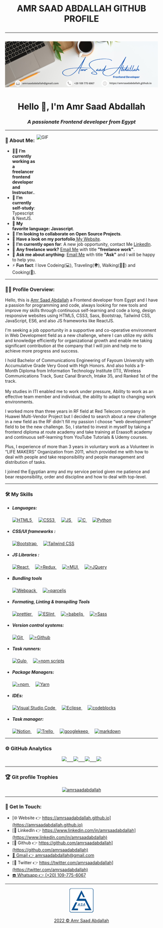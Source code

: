<h1 align="center">  AMR SAAD ABDALLAH GITHUB PROFILE </p>

---

<a href="https://amrsaadabdallah.github.io" target="_blank">
<img src="./info/ASA-Github-Banner.png" alt="amr saad github banner">
</a>


<h1 align="center">Hello 👋, I'm Amr Saad Abdallah
<h3 align="center" style="font-style:italic">A passionate Frontend developer from Egypt</h3>
</h1>


---

<img align="right" alt="GIF" width="400"  height="300" src="https://github.com/abhisheknaiidu/abhisheknaiidu/blob/master/code.gif?raw=true"  />

### 🧑 About Me:

- 👨‍💻 **I’m currently working as a freelancer frontend developer and Instructor.**.
- 🌱 **I’m currently self-study**: Typescript & NextJS.
- 💖 **My favorite language: Javascript**.
- 👯 **I’m looking to collaborate on Open Source Projects**.
- 👀 **Have a look on my portofolio**<a href="https://amrsaadabdallah.github.io"> My Website</a>.
- 🔎 **I’m currently open for**: A new job opportunity, contact Me <a href="https://www.linkedin.com/in/amrsaadabdallah">LinkedIn</a>.
- 💼 **Any freelance work?** <a href="mailto:amrsaadabdallah@gmail.com">Email Me</a> with title **"freelance work"**.
- 💬 **Ask me about anything:** <a href="mailto:amrsaadabdallah@gmail.com">Email Me</a> with title **"Ask"** and I will be happy to help you.
- ⚡ **Fun fact**: I love Codeing(💻), Traveling(🌍), Walking(🚶‍♂️) and Cooking(🍕).

---



### 👨‍💻 Profile Overview: </h3>

  Hello, this is <a href="https://amrsaadabdallah.github.io">Amr Saad Abdallah</a> a Frontend developer from Egypt and I have a passion for programming and code, always looking for new tools and improve my skills through continuous self-learning and code a long, design responsive websites using HTML5, CSS3, Sass, Bootstrap, Tailwind CSS, JavaScript, ES6, and also JS frameworks like ReactJS.

  I'm  seeking a job opportunity in a supportive and co-operative environment in Web Development field as a new challenge, where I can utilize my skills and knowledge efficiently for organizational growth and enable me taking significant contribution at the company that I will join and help me to achieve more progress and success.

  I hold Bachelor of Communications Engineering of Fayoum University with Accumulative Grade Very Good with High Honors. And also holds a 9-Month Diploma from Information Technology Institute (ITI), Wireless Communications Track, Suez Canal Branch, Intake 35, and Ranked 1st of the track.<br><br>
  My studies in ITI enabled me to work under pressure, Ability to work as an effective team member and individual, the ability to adapt to changing work environments.

  I worked more than three years in RF field at Red Telecom company in Huawei Multi-Vendor Project but I decided to search about a new challenge in a new field as the RF didn't fill my passion I choose “web development” field to be the new challenge. So, I started to invest in myself by taking a frontend diploma at route academy and take training at Eraasoft academy and continuous self-learning from YouTube Tutorials & Udemy courses.

  Plus, I experience of more than 3 years in voluntary work as a Volunteer in “LIFE MAKERS” Organization from 2011, which provided me with how to deal with people and take responsibility and people management and distribution of tasks.

  I joined the Egyptian army and my service period given me patience and bear responsibility, order and discipline and how to deal with top-level.

---


### 🛠️ My Skills

- ##### Languages:
  <p>
    <a href="https://developer.mozilla.org/en-US/docs/Web/HTML">
      <img alt="HTML5" src="https://img.shields.io/badge/HTML-e34f26?style=for-the-badge&logo=html5&logoColor=white"/>
    </a>
  &emsp;
  <a href="https://developer.mozilla.org/en-US/docs/Web/CSS">
      <img alt="CSS3" src="https://img.shields.io/badge/CSS3-2299F8?style=for-the-badge&logo=CSS3&logoColor=white"/>
    </a>
    &emsp;
  <a href="https://developer.mozilla.org/en-US/docs/Web/JavaScript">
      <img alt="JS" src="https://img.shields.io/badge/Javascript-f7df1e?style=for-the-badge&logo=Javascript&logoColor=white"/>
    </a>
      &emsp;
  <a href="https://www.tutorialspoint.com/cprogramming/index.htm">
      <img alt="C" src="https://img.shields.io/badge/Programming-5766B6?style=for-the-badge&logo=C&logoColor=white"/>
    </a>
  &emsp;
  <a href="https://www.python.org">
      <img alt="Python" src="https://img.shields.io/badge/ Python-F2A22C?style=for-the-badge&logo=python&logoColor=white"/>
    </a>
  </p>


- ##### CSS/UI frameworks :
  <p>
  <a href="https://getbootstrap.com" target="_blank" rel="noreferrer">  <img alt="Bootstrap" src="https://img.shields.io/badge/Bootstrap-533979?style=for-the-badge&logo=Bootstrap&logoColor=white"/> </a>
  &emsp;
  <a href="https://tailwindcss.com/">
      <img alt="Tailwind CSS" src="https://img.shields.io/badge/Tailwind CSS-19B5B2?style=for-the-badge&logo=tailwindcss&logoColor=white"/>
    </a>
  </p>

- ##### JS Libraries :
  <p>
  <a href="https://reactjs.org/" target="_blank" rel="noreferrer">  <img alt="React" src="https://img.shields.io/badge/React-00d8ff?style=for-the-badge&logo=React&logoColor=white"/> </a>
  &emsp;
  <a href="https://redux.js.org">
      <img alt="=Redux" src="https://img.shields.io/badge/Redux-764ABC?style=for-the-badge&logo=Redux&logoColor=white"/>
    </a>
    &emsp;
    <a href="https://mui.com">
      <img alt="=MUI" src="https://img.shields.io/badge/MUI-007FFF?style=for-the-badge&logo=MUI&logoColor=white"/>
    </a>
    &emsp;
  <a href="https://jquery.com">
      <img alt="=JQuery" src="https://img.shields.io/badge/JQuery-0769AD?style=for-the-badge&logo=JQuery&logoColor=white"/>
    </a>
  </p>

- ##### Bundling tools
  <p>
  <a href="https://webpack.js.org" target="_blank" rel="noreferrer">  <img alt="Webpack" src="https://img.shields.io/badge/Webpack-1B74BA?style=for-the-badge&logo=Webpack&logoColor=white"/> </a>
  &emsp;
  <a href="https://parceljs.org/">
      <img alt="=parceljs" src="https://img.shields.io/badge/parceljs-DCAA75?style=for-the-badge&logo=parceljs&logoColor=white"/>
    </a>
  </p>

- ##### Formating, Linting & transpiling Tools
  <p>
  <a href="https://prettier.io/" target="_blank" rel="noreferrer">  <img alt="prettier" src="https://img.shields.io/badge/prettier-56B3B4?style=for-the-badge&logo=prettier&logoColor=white"/> </a>
  &emsp;
  <a href="https://eslint.org/" target="_blank" rel="noreferrer">  <img alt="ESlint" src="https://img.shields.io/badge/ESlint-472FB9?style=for-the-badge&logo=ESlint&logoColor=white"/> </a>
  &emsp;
  <a href="https://babeljs.io/">
      <img alt="=babeljs" src="https://img.shields.io/badge/babel-E2C837?style=for-the-badge&logo=babel&logoColor=white"/>
    </a>
    &emsp;
    <a href="https://sass-lang.com">
      <img alt="=Sass" src="https://img.shields.io/badge/Sass-C66394?style=for-the-badge&logo=Sass&logoColor=white"/>
    </a>
  </p>

- ##### Version control systems:
  <p>
  <a href="https://git-scm.com" target="_blank" rel="noreferrer">
  <img alt="Git" src="https://img.shields.io/badge/Git-c9510c?style=for-the-badge&logo=Git&logoColor=white"/>
  </a>
  &emsp;
  <a href="https://github.com">
      <img alt="=Github"
      src="https://img.shields.io/badge/Github-4078c0?style=for-the-badge&logo=Github&logoColor=white"/>
    </a>
  </p>

- ##### Task runners:
  <p>
  <a href="https://gulpjs.com" target="_blank" rel="noreferrer"> <img alt="Gulp" src="https://img.shields.io/badge/Gulp-CF4647?style=for-the-badge&logo=Gulp&logoColor=white"/> </a>
  &emsp;
  <a href="https://docs.npmjs.com/cli/v8/using-npm/scripts">
  <img alt="=npm scripts" src="https://img.shields.io/badge/NPM scripts-333333?style=for-the-badge&logo=NPM&logoColor=white"/>
  </a>
  </p>

- ##### Package Managers:
  <p>
  <a href="https://docs.npmjs.com">
      <img alt="=npm" src="https://img.shields.io/badge/NPM-333333?style=for-the-badge&logo=NPM&logoColor=white"/>
    </a>
  &emsp;
  <a href="https://yarnpkg.com/" target="_blank" rel="noreferrer"> <img alt="Yarn" src="https://img.shields.io/badge/Yarn-2C8EBB?style=for-the-badge&logo=Yarn&logoColor=white"/> </a>
  </p>

- ##### IDEs:
  <p>
  <a href="https://code.visualstudio.com">
      <img alt="Visual Studio Code" src="https://img.shields.io/badge/visualstudiocode-0066B8?style=for-the-badge&logo=visual studio code&logoColor=white"/>
    </a>
  &emsp;
  <a href="https://www.eclipse.org" target="_blank" rel="noreferrer">
  <img alt="Eclipse" src="https://img.shields.io/badge/Eclipse-2A2052?style=for-the-badge&logo=Eclipse&logoColor=white"/>
  </a>
  &emsp;
  <a href="https://www.codeblocks.org" target="_blank" rel="noreferrer">
  <img alt="codeblocks" src="https://img.shields.io/badge/codeblocks-F1373B?style=for-the-badge&logo=codeblocks&logoColor=white"/>
  </a>
  </p>

- ##### Task manager:
  <p>
  <a href="https://code.visualstudio.com">
      <img alt="Notion" src="https://img.shields.io/badge/Notion-000000?style=for-the-badge&logo=Notion&logoColor=white"/>
    </a>
  &emsp;
  <a href="https://trello.com/" target="_blank" rel="noreferrer">
  <img alt="Trello" src="https://img.shields.io/badge/Trello-0A5FDA?style=for-the-badge&logo=Trello&logoColor=white"/>
  </a>
  &emsp;
  <a href="https://keep.google.com/" target="_blank" rel="noreferrer">
  <img alt="googlekeep" src="https://img.shields.io/badge/googlekeep-E8AB00?style=for-the-badge&logo=googlekeep&logoColor=white"/>
  </a>
    &emsp;
  <a href="https://keep.google.com/" target="_blank" rel="noreferrer">
  <img alt="markdown" src="https://img.shields.io/badge/markdown-000?style=for-the-badge&logo=markdown&logoColor=white"/>
  </a>
  </p>

---


### ⚙️ GitHub Analytics

<div align="center">
<a href="https://github.com/amrsaadabdallah">
 <img height="180em" src="http://github-profile-summary-cards.vercel.app/api/cards/profile-details?username=amrsaadabdallah&theme=tokyonight"/>
  &emsp;
   <img height="180em" src="http://github-profile-summary-cards.vercel.app/api/cards/stats?username=amrsaadabdallah&theme=tokyonight"/>
  &emsp;
  <img height="180em" src="https://github-readme-stats-eight-theta.vercel.app/api/top-langs/?username=amrsaadabdallah&layout=compact&langs_count=8&theme=tokyonight"/>
  &emsp;
  <img height="180em" src="https://github-readme-streak-stats.herokuapp.com?user=amrsaadabdallah&theme=tokyonight&date_format=j%20M%5B%20Y%5D"/>
</a>
</div>

---

### 🏆 Git profile Trophies

<p align="center"> <a href="https://github.com/amrsaadabdallah"><img src="https://github-profile-trophy.vercel.app/?username=amrsaadabdallah&layout=compact&theme=tokyonight" alt="amrsaadabdallah" /></a> </p>

---

### 👋 Get In Touch:

- [🌐 Website 👉 https://amrsaadabdallah.github.io](https://amrsaadabdallah.github.io)
- [👔 LinkedIn 👉 https://www.linkedin.com/in/amrsaadabdallah](https://www.linkedin.com/in/amrsaadabdallah)
- [🌟 Github 👉 https://github.com/amrsaadabdallah](https://github.com/amrsaadabdallah)
- [📧 Gmail 👉 amrsaadabdallah@gmail.com](mailto:amrsaadabdallah@gmail.com)
- [🐤 Twitter 👉 https://twitter.com/amrsaadabdallah](https://twitter.com/amrsaadabdallah)
- [:phone: Whatsapp 👉 (+20) 109-775-6067](https://api.whatsapp.com/send/?phone=%2B2001097756067&text&type=phone_number&app_absent=0)

---

<div align="center">
<a target="_blank" href="https://amrsaadabdallah.github.io">
<img  src="./info/asa-logo.svg" alt="asa logo" width="80px">
<p style="margin-bottom:0"> 2022 &copy; Amr Saad Abdallah </p>
</a>
</div>
